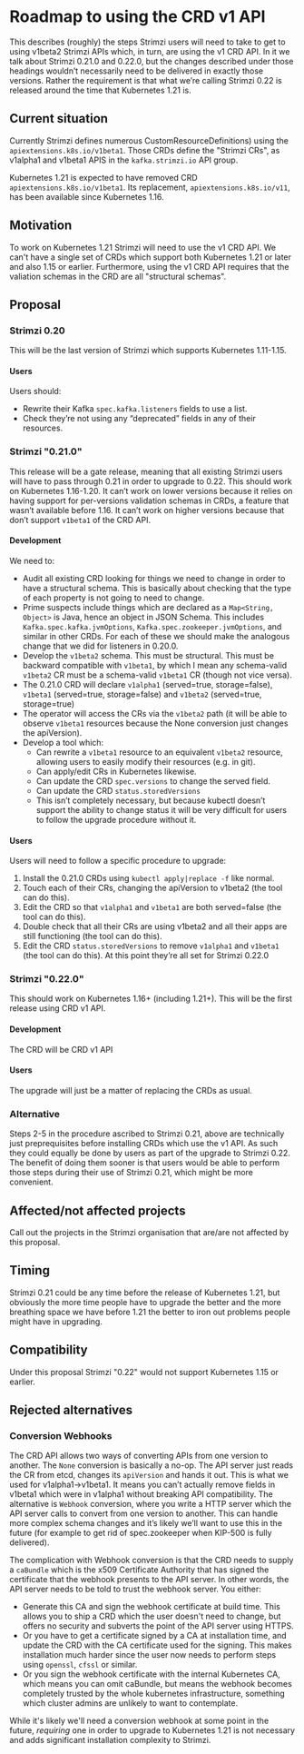 

# Roadmap to using the CRD v1 API

This describes (roughly) the steps Strimzi users will need to take to get to using v1beta2 Strimzi APIs which, in turn, are using the v1 CRD API. In it we talk about Strimzi 0.21.0 and 0.22.0, but the changes described under those headings wouldn’t necessarily need to be delivered in exactly those versions. Rather the requirement is that what we’re calling Strimzi 0.22 is released around the time that Kubernetes 1.21 is.

## Current situation

Currently Strimzi defines numerous CustomResourceDefinitions) using the `apiextensions.k8s.io/v1beta1`. Those CRDs define the "Strimzi CRs", as v1alpha1 and v1beta1 APIS in the `kafka.strimzi.io` API group.

Kubernetes 1.21 is expected to have removed CRD `apiextensions.k8s.io/v1beta1`. Its replacement, `apiextensions.k8s.io/v11`, has been available since Kubernetes 1.16.


## Motivation

To work on Kubernetes 1.21 Strimzi will need to use the v1 CRD API. We can't have a single set of CRDs which support both Kubernetes 1.21 or later and also 1.15 or earlier. Furthermore, using the v1 CRD API requires that the valiation schemas in the CRD are all "structural schemas".

## Proposal

### Strimzi 0.20

This will be the last version of Strimzi which supports Kubernetes 1.11-1.15. 

#### Users

Users should:

 * Rewrite their Kafka `spec.kafka.listeners` fields to use a list. 
 * Check they’re not using any “deprecated” fields in any of their resources.

### Strimzi "0.21.0"

This release will be a gate release, meaning that all existing Strimzi users will have to pass through 0.21 in order to upgrade to 0.22.
This should work on Kubernetes 1.16-1.20. It can’t work on lower versions because it relies on having support for per-versions validation schemas in CRDs, a feature that wasn’t available before 1.16. It can’t work on higher versions because that don’t support `v1beta1` of the CRD API.

#### Development

We need to:

* Audit all existing CRD looking for things we need to change in order to have a structural schema. This is basically about checking that the type of each property is not going to need to change.
* Prime suspects include things which are declared as a `Map<String, Object>` is Java, hence an object in JSON Schema. This includes `Kafka.spec.kafka.jvmOptions`, `Kafka.spec.zookeeper.jvmOptions`, and similar in other CRDs.
For each of these we should make the analogous change that we did for listeners in 0.20.0.
* Develop the `v1beta2` schema. This must be structural. This must be backward compatible with `v1beta1`, by which I mean any schema-valid `v1beta2` CR must be a schema-valid `v1beta1` CR (though not vice versa).
* The 0.21.0 CRD will declare `v1alpha1` (served=true, storage=false), `v1beta1` (served=true, storage=false) and `v1beta2` (served=true, storage=true)
* The operator will access the CRs via the `v1beta2` path (it will be able to observe `v1beta1` resources because the None conversion just changes the apiVersion). 
* Develop a tool which:
  * Can rewrite a `v1beta1` resource to an equivalent `v1beta2` resource, allowing users to easily modify their resources (e.g. in git).
  * Can apply/edit CRs in Kubernetes likewise.
  * Can update the CRD `spec.versions` to change the served field.
  * Can update the CRD `status.storedVersions`
  *  This isn’t completely necessary, but because kubectl doesn’t support the ability to change status it will be very difficult for users to follow the upgrade procedure without it.

#### Users

Users will need to follow a specific procedure to upgrade:

1. Install the 0.21.0 CRDs using `kubectl apply|replace -f` like normal.
2. Touch each of their CRs, changing the apiVersion to v1beta2 (the tool can do this).
3. Edit the CRD so that `v1alpha1` and `v1beta1` are both served=false (the tool can do this).
4. Double check that all their CRs are using v1beta2 and all their apps are still functioning (the tool can do this).
5. Edit the CRD `status.storedVersions` to remove `v1alpha1` and `v1beta1` (the tool can do this).
At this point they’re all set for Strimzi 0.22.0

### Strimzi "0.22.0"

This should work on Kubernetes 1.16+ (including 1.21+). This will be the first release using CRD v1 API. 

#### Development

The CRD will be CRD v1 API

#### Users

The upgrade will just be a matter of replacing the CRDs as usual.

### Alternative

Steps 2-5 in the procedure ascribed to Strimzi 0.21, above are technically just preprequisites before installing CRDs which use the v1 API. As such they could equally be done by users as part of the upgrade to Strimzi 0.22. The benefit of doing them sooner is that users would be able to perform those steps during their use of Strimzi 0.21, which might be more convenient.

## Affected/not affected projects

Call out the projects in the Strimzi organisation that are/are not affected by this proposal. 

## Timing

Strimzi 0.21 could be any time before the release of Kubernetes 1.21, but obviously the more time people have to upgrade the better and the more breathing space we have before 1.21 the better to iron out problems people might have in upgrading.



## Compatibility

Under this proposal Strimzi "0.22" would not support Kubernetes 1.15 or earlier.

## Rejected alternatives

### Conversion Webhooks

The CRD API allows two ways of converting APIs from one version to another. The `None` conversion is basically a no-op. The API server just reads the CR from etcd, changes its `apiVersion` and hands it out. This is what we used for v1alpha1→v1beta1. It means you can’t actually remove fields in v1beta1 which were in v1alpha1 without breaking API compatibility. 
The alternative is `Webhook` conversion, where you write a HTTP server which the API server calls to convert from one version to another. This can handle more complex schema changes and it’s likely we’ll want to use this in the future (for example to get rid of spec.zookeeper when KIP-500 is fully delivered).

The complication with Webhook conversion is that the CRD needs to supply a `caBundle` which is the x509 Certificate Authority that has signed the certificate that the webhook presents to the API server. In other words, the 
API server needs to be told to trust the webhook server. You either:

* Generate this CA and sign the webhook certificate at build time. This allows you to ship a CRD which the user doesn't need to change, but offers no security and subverts the point of the API server using HTTPS.
* Or you have to get a certificate signed by a CA at installation time, and update the CRD with the CA certificate used for the signing. This makes installation much harder since the user now needs to perform steps using `openssl`, `cfssl` or similar.
* Or you sign the webhook certificate with the internal Kubernetes CA, which means you can omit caBundle, but means the webhook becomes completely trusted by the whole kubernetes infrastructure, something which cluster admins are unlikely to want to contemplate.

While it's likely we'll need a conversion webhook at some point in the future, _requiring_ one in order to upgrade to Kubernetes 1.21 is not necessary and adds significant installation complexity to Strimzi.
